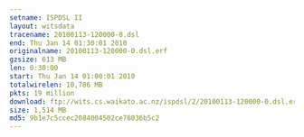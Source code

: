 ```yaml
---
setname: ISPDSL II
layout: witsdata
tracename: 20100113-120000-0.dsl
end: Thu Jan 14 01:30:01 2010
originalname: 20100113-120000-0.dsl.erf
gzsize: 613 MB
len: 0:30:00
start: Thu Jan 14 01:00:01 2010
totalwirelen: 10,786 MB
pkts: 19 million
download: ftp://wits.cs.waikato.ac.nz/ispdsl/2/20100113-120000-0.dsl.erf.gz
size: 1,514 MB
md5: 9b1e7c5ccec2084004502ce76036b5c2
---
```

